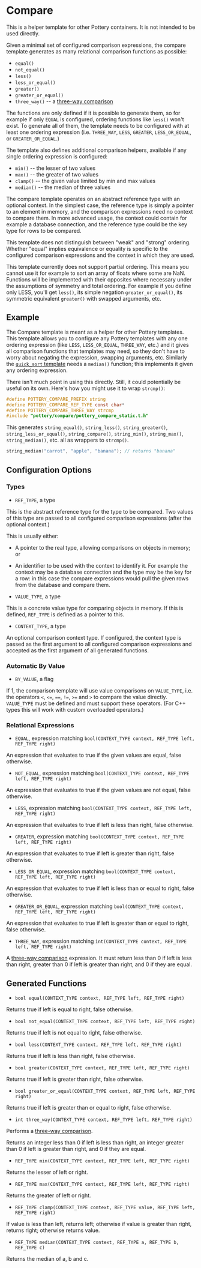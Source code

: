 # Compare

This is a helper template for other Pottery containers. It is not intended to be used directly.

Given a minimal set of configured comparison expressions, the compare template generates as many relational comparison functions as possible:

- `equal()`
- `not_equal()`
- `less()`
- `less_or_equal()`
- `greater()`
- `greater_or_equal()`
- `three_way()` -- a [three-way comparison](https://en.wikipedia.org/wiki/Three-way_comparison)

The functions are only defined if it is possible to generate them, so for example if only `EQUAL` is configured, ordering functions like `less()` won't exist. To generate all of them, the template needs to be configured with at least one ordering expression (i.e. `THREE_WAY`, `LESS`, `GREATER`, `LESS_OR_EQUAL`, or `GREATER_OR_EQUAL`.)

The template also defines additional comparison helpers, available if any single ordering expression is configured:

- `min()` -- the lesser of two values
- `max()` -- the greater of two values
- `clamp()` -- the given value limited by min and max values
- `median()` -- the median of three values

The compare template operates on an abstract reference type with an optional context. In the simplest case, the reference type is simply a pointer to an element in memory, and the comparison expressions need no context to compare them. In more advanced usage, the context could contain for example a database connection, and the reference type could be the key type for rows to be compared.

This template does not distinguish between "weak" and "strong" ordering. Whether "equal" implies equivalence or equality is specific to the configured comparison expressions and the context in which they are used.

This template currently does not support partial ordering. This means you cannot use it for example to sort an array of floats where some are NaN. Functions will be implemented with their opposites where necessary under the assumptions of symmetry and total ordering. For example if you define only LESS, you'll get `less()`, its simple negation `greater_or_equal()`,  its symmetric equivalent `greater()` with swapped arguments, etc.



## Example

The Compare template is meant as a helper for other Pottery templates. This template allows you to configure any Pottery templates with any one ordering expression (like `LESS`, `LESS_OR_EQUAL`, `THREE_WAY`, etc.) and it gives all comparison functions that templates may need, so they don't have to worry about negating the expression, swapping arguments, etc. Similarly the [`quick_sort` template](../quicksort) needs a `median()` function; this implements it given any ordering expression.

There isn't much point in using this directly. Still, it could potentially be useful on its own. Here's how you might use it to wrap `strcmp()`:

```c
#define POTTERY_COMPARE_PREFIX string
#define POTTERY_COMPARE_REF_TYPE const char*
#define POTTERY_COMPARE_THREE_WAY strcmp
#include "pottery/compare/pottery_compare_static.t.h"
```

This generates `string_equal()`, `string_less()`, `string_greater()`, `string_less_or_equal()`, `string_compare()`, `string_min()`, `string_max()`, `string_median()`, etc. all as wrappers to `strcmp()`.

```c
string_median("carrot", "apple", "banana"); // returns "banana"
```



## Configuration Options

### Types

- `REF_TYPE`, a type

This is the abstract reference type for the type to be compared. Two values of this type are passed to all configured comparison expressions (after the optional context.)

This is usually either:

- A pointer to the real type, allowing comparisons on objects in memory; or

- An identifier to be used with the context to identify it. For example the context may be a database connection and the type may be the key for a row: in this case the compare expressions would pull the given rows from the database and compare them.

- `VALUE_TYPE`, a type

This is a concrete value type for comparing objects in memory. If this is defined, `REF_TYPE` is defined as a pointer to this.

- `CONTEXT_TYPE`, a type

An optional comparison context type. If configured, the context type is passed as the first argument to all configured comparison expressions and accepted as the first argument of all generated functions.

### Automatic By Value

- `BY_VALUE`, a flag

If 1, the comparison template will use value comparisons on `VALUE_TYPE`, i.e. the operators `<`, `<=`, `==`, `!=`, `>=` and `>` to compare the value directly. `VALUE_TYPE` must be defined and must support these operators. (For C++ types this will work with custom overloaded operators.)

### Relational Expressions

- `EQUAL`, expression matching `bool(CONTEXT_TYPE context, REF_TYPE left, REF_TYPE right)`

An expression that evaluates to true if the given values are equal, false otherwise.

- `NOT_EQUAL`, expression matching `bool(CONTEXT_TYPE context, REF_TYPE left, REF_TYPE right)`

An expression that evaluates to true if the given values are not equal, false otherwise.

- `LESS`, expression matching `bool(CONTEXT_TYPE context, REF_TYPE left, REF_TYPE right)`

An expression that evaluates to true if left is less than right, false otherwise.

- `GREATER`, expression matching `bool(CONTEXT_TYPE context, REF_TYPE left, REF_TYPE right)`

An expression that evaluates to true if left is greater than right, false otherwise.

- `LESS_OR_EQUAL`, expression matching `bool(CONTEXT_TYPE context, REF_TYPE left, REF_TYPE right)`

An expression that evaluates to true if left is less than or equal to right, false otherwise.

- `GREATER_OR_EQUAL`, expression matching `bool(CONTEXT_TYPE context, REF_TYPE left, REF_TYPE right)`

An expression that evaluates to true if left is greater than or equal to right, false otherwise.

- `THREE_WAY`, expression matching `int(CONTEXT_TYPE context, REF_TYPE left, REF_TYPE right)`

A [three-way comparison](https://en.wikipedia.org/wiki/Three-way_comparison) expression. It must return less than 0 if left is less than right, greater than 0 if left is greater than right, and 0 if they are equal.



## Generated Functions

- `bool equal(CONTEXT_TYPE context, REF_TYPE left, REF_TYPE right)`

Returns true if left is equal to right, false otherwise.

- `bool not_equal(CONTEXT_TYPE context, REF_TYPE left, REF_TYPE right)`

Returns true if left is not equal to right, false otherwise.

- `bool less(CONTEXT_TYPE context, REF_TYPE left, REF_TYPE right)`

Returns true if left is less than right, false otherwise.

- `bool greater(CONTEXT_TYPE context, REF_TYPE left, REF_TYPE right)`

Returns true if left is greater than right, false otherwise.

- `bool greater_or_equal(CONTEXT_TYPE context, REF_TYPE left, REF_TYPE right)`

Returns true if left is greater than or equal to right, false otherwise.

- `int three_way(CONTEXT_TYPE context, REF_TYPE left, REF_TYPE right)`

Performs a [three-way comparison](https://en.wikipedia.org/wiki/Three-way_comparison).

Returns an integer less than 0 if left is less than right, an integer greater than 0 if left is greater than right, and 0 if they are equal.

- `REF_TYPE min(CONTEXT_TYPE context, REF_TYPE left, REF_TYPE right)`

Returns the lesser of left or right.

- `REF_TYPE max(CONTEXT_TYPE context, REF_TYPE left, REF_TYPE right)`

Returns the greater of left or right.

- `REF_TYPE clamp(CONTEXT_TYPE context, REF_TYPE value, REF_TYPE left, REF_TYPE right)`

If value is less than left, returns left; otherwise if value is greater than right, returns right; otherwise returns value.

- `REF_TYPE median(CONTEXT_TYPE context, REF_TYPE a, REF_TYPE b, REF_TYPE c)`

Returns the median of a, b and c.

